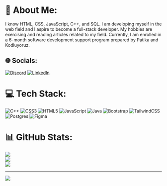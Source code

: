 # 💫 About Me:
I know HTML, CSS, JavaScript, C++, and SQL. I am developing myself in the web field and I aspire to become a full-stack developer. My hobbies are exercising and reading articles related to my field. Currently, I am enrolled in a 6-month software development support program prepared by Patika and Kodluyoruz.


## 🌐 Socials:
[![Discord](https://img.shields.io/badge/Discord-%237289DA.svg?logo=discord&logoColor=white)](https://discord.gg/https://discord.gg/CN9HEXDD) [![LinkedIn](https://img.shields.io/badge/LinkedIn-%230077B5.svg?logo=linkedin&logoColor=white)](https://linkedin.com/in/nurican-kaşıkcı-b2b680252) 

# 💻 Tech Stack:
![C++](https://img.shields.io/badge/c++-%2300599C.svg?style=for-the-badge&logo=c%2B%2B&logoColor=white) ![CSS3](https://img.shields.io/badge/css3-%231572B6.svg?style=for-the-badge&logo=css3&logoColor=white) ![HTML5](https://img.shields.io/badge/html5-%23E34F26.svg?style=for-the-badge&logo=html5&logoColor=white) ![JavaScript](https://img.shields.io/badge/javascript-%23323330.svg?style=for-the-badge&logo=javascript&logoColor=%23F7DF1E) ![Java](https://img.shields.io/badge/java-%23ED8B00.svg?style=for-the-badge&logo=java&logoColor=white) ![Bootstrap](https://img.shields.io/badge/bootstrap-%23563D7C.svg?style=for-the-badge&logo=bootstrap&logoColor=white) ![TailwindCSS](https://img.shields.io/badge/tailwindcss-%2338B2AC.svg?style=for-the-badge&logo=tailwind-css&logoColor=white) ![Postgres](https://img.shields.io/badge/postgres-%23316192.svg?style=for-the-badge&logo=postgresql&logoColor=white) 	![Figma](https://img.shields.io/badge/figma-%23F24E1E.svg?style=for-the-badge&logo=figma&logoColor=white)
# 📊 GitHub Stats:
![](https://github-readme-stats.vercel.app/api?username=can1283&theme=dark&hide_border=true&include_all_commits=false&count_private=false)<br/>
![](https://github-readme-streak-stats.herokuapp.com/?user=can1283&theme=dark&hide_border=true)<br/>
![](https://github-readme-stats.vercel.app/api/top-langs/?username=can1283&theme=dark&hide_border=true&include_all_commits=false&count_private=false&layout=compact)

---
[![](https://visitcount.itsvg.in/api?id=can1283&icon=8&color=6)](https://visitcount.itsvg.in)

<!-- Proudly created with GPRM ( https://gprm.itsvg.in ) -->
